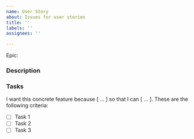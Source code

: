 ```yaml
---
name: User Story
about: Issues for user stories
title: ''
labels: ''
assignees: ''

---
```


Epic:

### Description

### Tasks
I want this concrete feature because [ ... ] so that I can [ ... ]. 
These are the following criteria:

-[ ] Task 1
-[ ] Task 2
-[ ] Task 3